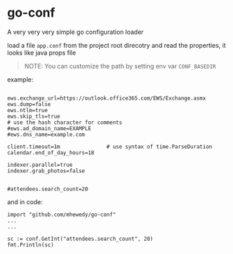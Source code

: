 # go-conf
A very very very simple go configuration loader

load a file `app.conf` from the project root direcotry and read the properties, it looks like java props file

>NOTE: You can customize the path by setting env var `CONF_BASEDIR`

example:
```shell script

ews.exchange_url=https://outlook.office365.com/EWS/Exchange.asmx
ews.dump=false
ews.ntlm=true
ews.skip_tls=true
# use the hash character for comments
#ews.ad_domain_name=EXAMPLE
#ews.dns_name=example.com

client.timeout=1m               # use syntax of time.ParseDuration
calendar.end_of_day_hours=18

indexer.parallel=true
indexer.grab_photos=false


#attendees.search_count=20

```

and in code:
```golang
import "github.com/mhewedy/go-conf"
...
...

sc := conf.GetInt("attendees.search_count", 20)
fmt.Println(sc)
```
